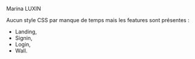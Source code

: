 Marina LUXIN

Aucun style CSS par manque de temps mais les features sont présentes :
  - Landing,
  - Signin,
  - Login,
  - Wall.